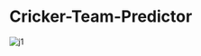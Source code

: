 # Cricker-Team-Predictor
![j1](https://user-images.githubusercontent.com/42519991/56650030-db82de00-66a3-11e9-9d43-8ff5fae7717f.PNG)
